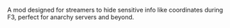 A mod designed for streamers to hide sensitive info like coordinates during F3, perfect for anarchy servers and beyond.
